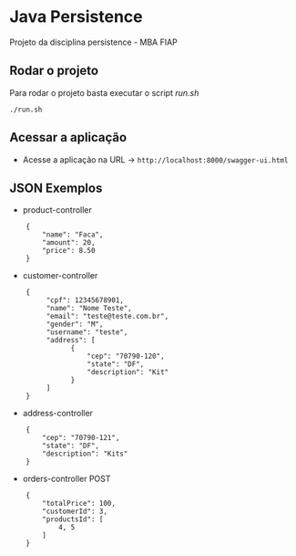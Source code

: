 # Java Persistence
Projeto da disciplina persistence - MBA FIAP



## Rodar o projeto
Para rodar o projeto basta executar o script *run.sh*
```
./run.sh
```

## Acessar  a aplicação

- Acesse a aplicação na URL -> `http://localhost:8000/swagger-ui.html`

## JSON Exemplos

- product-controller
```
	{
		"name": "Faca",
  		"amount": 20,
  		"price": 8.50
	}
```

- customer-controller
```
	{
 		 "cpf": 12345678901,
  		 "name": "Nome Teste",
		 "email": "teste@teste.com.br",
  		 "gender": "M",
  		 "username": "teste",
  		 "address": [
			   {
				   "cep": "70790-120",
				   "state": "DF",
				   "description": "Kit"
			   }
  		 ]
	}
```

- address-controller
```
	{
		"cep": "70790-121",
		"state": "DF",
		"description": "Kits"
	}
```

- orders-controller POST
```
	{
		"totalPrice": 100,
		"customerId": 3,
		"productsId": [
			4, 5
		]
	}
```